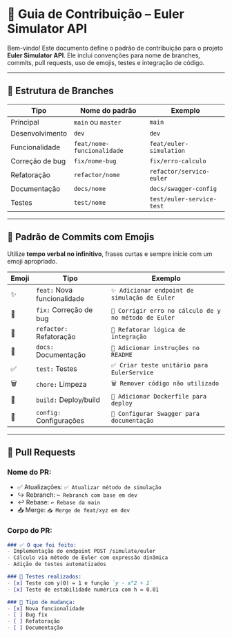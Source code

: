# 🤝 Guia de Contribuição – Euler Simulator API

Bem-vindo! Este documento define o padrão de contribuição para o projeto **Euler Simulator API**. Ele inclui convenções para nome de branches, commits, pull requests, uso de emojis, testes e integração de código.

---

## 🧭 Estrutura de Branches

| Tipo              | Nome do padrão               | Exemplo                        |
|-------------------|------------------------------|--------------------------------|
| Principal         | `main` ou `master`           | `main`                         |
| Desenvolvimento   | `dev`                        | `dev`                          |
| Funcionalidade    | `feat/nome-funcionalidade`   | `feat/euler-simulation`        |
| Correção de bug   | `fix/nome-bug`               | `fix/erro-calculo`             |
| Refatoração       | `refactor/nome`              | `refactor/servico-euler`       |
| Documentação      | `docs/nome`                  | `docs/swagger-config`          |
| Testes            | `test/nome`                  | `test/euler-service-test`      |

---

## 📝 Padrão de Commits com Emojis

Utilize **tempo verbal no infinitivo**, frases curtas e sempre inicie com um emoji apropriado.

| Emoji | Tipo               | Exemplo                                                 |
|--------|--------------------|----------------------------------------------------------|
| ✨     | `feat:` Nova funcionalidade | `✨ Adicionar endpoint de simulação de Euler`         |
| 🐛     | `fix:` Correção de bug     | `🐛 Corrigir erro no cálculo de y no método de Euler` |
| 🔨     | `refactor:` Refatoração    | `🔨 Refatorar lógica de integração`                   |
| 📄     | `docs:` Documentação       | `📄 Adicionar instruções no README`                   |
| ✅     | `test:` Testes              | `✅ Criar teste unitário para EulerService`           |
| 🗑️     | `chore:` Limpeza            | `🗑️ Remover código não utilizado`                     |
| 🚀     | `build:` Deploy/build       | `🚀 Adicionar Dockerfile para deploy`                 |
| 🔧     | `config:` Configurações     | `🔧 Configurar Swagger para documentação`             |

---

## 🌿 Pull Requests

### Nome do PR:
- ✅ Atualizações: `✅ Atualizar método de simulação`
- ↪️ Rebranch: `↪️ Rebranch com base em dev`
- ↩️ Rebase: `↩️ Rebase da main`
- 📥 Merge: `📥 Merge de feat/xyz em dev`

### Corpo do PR:

```markdown
### ✅ O que foi feito:
- Implementação do endpoint POST /simulate/euler
- Cálculo via método de Euler com expressão dinâmica
- Adição de testes automatizados

### 🧪 Testes realizados:
- [x] Teste com y(0) = 1 e função `y - x^2 + 1`
- [x] Teste de estabilidade numérica com h = 0.01

### 🔁 Tipo de mudança:
- [x] Nova funcionalidade
- [ ] Bug fix
- [ ] Refatoração
- [ ] Documentação
